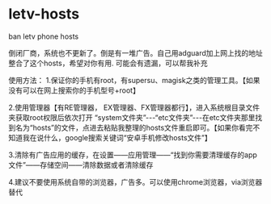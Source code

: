 # letv-hosts
ban letv phone hosts


倒闭厂商，系统也不更新了。倒是有一堆广告。自己用adguard加上网上找的地址整合了这个hosts，希望对你有用.
可能会有遗漏，可以帮我补充

使用方法：
1.保证你的手机有root，有supersu、magisk之类的管理工具。【如果没有可以在网上搜索你的手机型号+root】

2.使用管理器【有RE管理器， EX管理器、FX管理器都行】，进入系统根目录文件夹获取root权限后依次打开 “system文件夹”---“etc文件夹”---在etc文件夹那里找到名为“hosts”的文件，点进去粘贴我整理的hosts文件重启即可。【如果你看完不知道我在说什么，google搜索关键词“安卓手机修改hosts文件”】

3.清除有广告应用的缓存，在设置——应用管理——“找到你需要清理缓存的app文件”——存储空间——清除数据或者清除缓存

4.建议不要使用系统自带的浏览器，广告多。可以使用chrome浏览器，via浏览器替代
